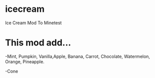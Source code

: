 # icecream
Ice Cream Mod To Minetest


# This mod add...
-Mint, Pumpkin, Vanilla,Apple, Banana, Carrot, Chocolate, Watermelon, Orange, Pineapple.

-Cone
